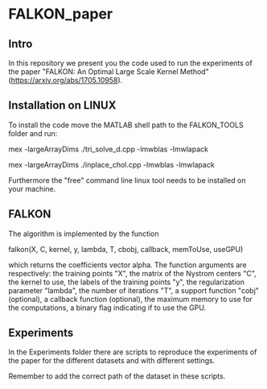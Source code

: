 # FALKON_paper

Intro
---------------------

In this repository we present you the code used to run the experiments of the paper "FALKON: An Optimal Large Scale Kernel Method" (https://arxiv.org/abs/1705.10958).

Installation on LINUX
---------------------

To install the code move the MATLAB shell path to the FALKON_TOOLS folder and
run:

mex -largeArrayDims ./tri_solve_d.cpp -lmwblas -lmwlapack

mex -largeArrayDims ./inplace_chol.cpp -lmwblas -lmwlapack

Furthermore the "free" command line linux tool needs to be installed on your machine.

FALKON
---------------------
The algorithm is implemented by the function

falkon(X, C, kernel, y, lambda, T, cbobj, callback, memToUse, useGPU)

which returns the coefficients vector alpha.
The function arguments are respectively: the training points "X", the matrix of the Nystrom centers "C", the kernel to use, the labels of the training points "y", the regularization parameter "lambda", the number of iterations "T", a support function "cobj" (optional), a callback function (optional), the maximum memory to use for the computations, a binary flag indicating if to use the GPU.

Experiments
---------------------

In the Experiments folder there are scripts to reproduce the experiments of the paper
for the different datasets and with different settings.

Remember to add the correct path of the dataset in these scripts.
